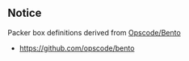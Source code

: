 
## Notice

Packer box definitions derived from [Opscode/Bento](https://github.com/opscode/bento)

 * https://github.com/opscode/bento


